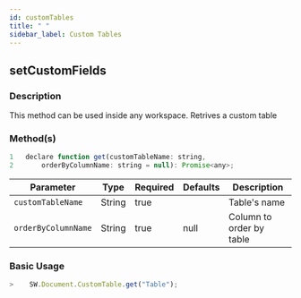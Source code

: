 ```yaml
---
id: customTables
title: " "
sidebar_label: Custom Tables
---
```



## setCustomFields

<h3>Description</h3>

This method can be used inside any workspace. Retrives a custom table

<h3>Method(s)</h3>

```js {3}
1   declare function get(customTableName: string, 
2       orderByColumnName: string = null): Promise<any>;
```

<table className="custom-table">
    <thead>
        <tr>
            <th>Parameter</th>
            <th>Type</th>
            <th>Required</th>
            <th>Defaults</th>
            <th>Description</th>
        </tr>
    </thead>
    <tbody>
        <tr className="selected">
            <td><code>customTableName</code></td>
            <td>String</td>
            <td>true</td>
            <td></td>
            <td>Table's name</td>
        </tr>
         <tr className="selected">
            <td><code>orderByColumnName</code></td>
            <td>String</td>
            <td>true</td>
            <td>null</td>
            <td>Column to order by table</td>
        </tr>
    </tbody>
</table>

<h3>Basic Usage</h3>

```javascript
>    SW.Document.CustomTable.get("Table");
```